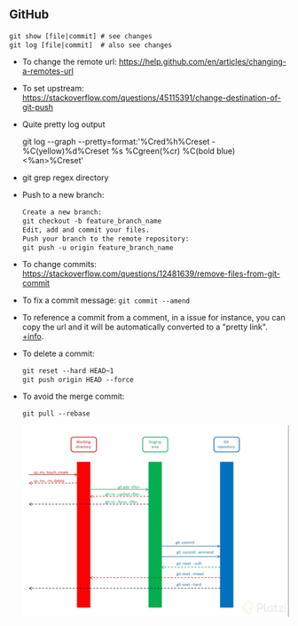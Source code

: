 ## GitHub

~~~
git show [file|commit] # see changes
git log [file|commit]  # also see changes
~~~

- To change the remote url: https://help.github.com/en/articles/changing-a-remotes-url

- To set upstream: https://stackoverflow.com/questions/45115391/change-destination-of-git-push


- Quite pretty log output
  
  git log --graph --pretty=format:'%Cred%h%Creset -%C(yellow)%d%Creset %s %Cgreen(%cr) %C(bold blue)<%an>%Creset'

- git grep regex directory
- Push to a new branch:

  ~~~
  Create a new branch:
  git checkout -b feature_branch_name
  Edit, add and commit your files.
  Push your branch to the remote repository:
  git push -u origin feature_branch_name
  ~~~

- To change commits: https://stackoverflow.com/questions/12481639/remove-files-from-git-commit
- To fix a commit message: `git commit --amend`
- To reference a commit from a comment, in a issue for instance, you can copy the url and it will be automatically converted to a "pretty link". [+info](https://help.github.com/en/articles/autolinked-references-and-urls#commit-shas).
- To delete a commit:

  ~~~
  git reset --hard HEAD~1
  git push origin HEAD --force
  ~~~

- To avoid the merge commit:

  ~~~
  git pull --rebase
  ~~~
  
  ![](1.jpg)
